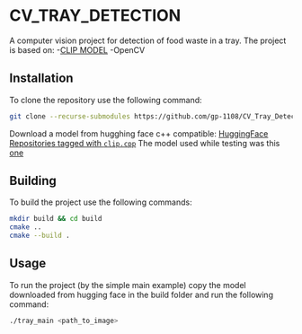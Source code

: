 # CV_TRAY_DETECTION
A computer vision project for detection of food waste in a tray.
The project is based on:
-[CLIP MODEL](https://huggingface.co/openai/clip-vit-base-patch32)
-OpenCV

## Installation
To clone the repository use the following command:
```bash
git clone --recurse-submodules https://github.com/gp-1108/CV_Tray_Detection.git
```

Download a model from hugghing face c++ compatible:
[HuggingFace Repositories tagged with `clip.cpp`](https://huggingface.co/models?other=clip.cpp)
The model used while testing was this [one](https://huggingface.co/Green-Sky/ggml_openai_clip-vit-base-patch32/blob/main/openai_clip-vit-base-patch32.ggmlv0.f16.bin)

## Building
To build the project use the following commands:
```bash
mkdir build && cd build
cmake ..
cmake --build .
```

## Usage
To run the project (by the simple main example) copy the model downloaded from hugging face in the build folder and run the following command:
```bash
./tray_main <path_to_image>
```

